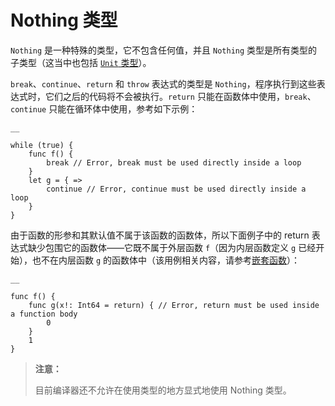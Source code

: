   
# Nothing 类型

`Nothing` 是一种特殊的类型，它不包含任何值，并且 `Nothing` 类型是所有类型的子类型（这当中也包括 [`Unit` 类型](./user_manual/source_zh_cn/basic_data_type/unit.md)）。

`break`、`continue`、`return` 和 `throw` 表达式的类型是 `Nothing`，程序执行到这些表达式时，它们之后的代码将不会被执行。`return` 只能在函数体中使用，`break`、`continue` 只能在循环体中使用，参考如下示例：
    
    __
    
    while (true) {
        func f() {
            break // Error, break must be used directly inside a loop
        }
        let g = { =>
            continue // Error, continue must be used directly inside a loop
        }
    }
    
由于函数的形参和其默认值不属于该函数的函数体，所以下面例子中的 return 表达式缺少包围它的函数体——它既不属于外层函数 `f`（因为内层函数定义 `g` 已经开始），也不在内层函数 `g` 的函数体中（该用例相关内容，请参考[嵌套函数](./user_manual/source_zh_cn/function/nested_functions.md)）：
    
    __
    
    func f() {
        func g(x!: Int64 = return) { // Error, return must be used inside a function body
            0
        }
        1
    }
    
> **注意：**
> 
> 目前编译器还不允许在使用类型的地方显式地使用 Nothing 类型。
